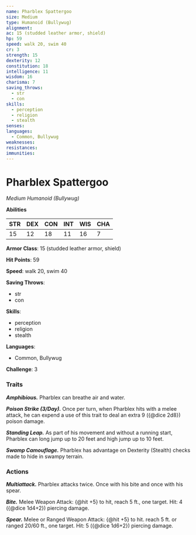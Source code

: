 ```yaml
---
name: Pharblex Spattergoo
size: Medium
type: Humanoid (Bullywug)
alignment: 
ac: 15 (studded leather armor, shield)
hp: 59
speed: walk 20, swim 40
cr: 3
strength: 15
dexterity: 12
constitution: 18
intelligence: 11
wisdom: 16
charisma: 7
saving_throws:
  - str
  - con
skills:
  - perception
  - religion
  - stealth
senses: 
languages:
  - Common, Bullywug
weaknesses:
resistances:
immunities:
---
```


# Pharblex Spattergoo

*Medium Humanoid (Bullywug)*

**Abilities**

| STR | DEX | CON | INT | WIS | CHA |
| --- | --- | --- | --- | --- | --- |
| 15 | 12 | 18 | 11 | 16 | 7 |

**Armor Class**: 15 (studded leather armor, shield)

**Hit Points**: 59

**Speed**: walk 20, swim 40

**Saving Throws**:
  - str
  - con

**Skills**:
  - perception
  - religion
  - stealth

**Languages**:
  - Common, Bullywug

**Challenge**: 3

### Traits
***Amphibious.*** Pharblex can breathe air and water.

***Poison Strike (3/Day).*** Once per turn, when Pharblex hits with a melee attack, he can expend a use of this trait to deal an extra 9 ({@dice 2d8}) poison damage.

***Standing Leap.*** As part of his movement and without a running start, Pharblex can long jump up to 20 feet and high jump up to 10 feet.

***Swamp Camouflage.*** Pharblex has advantage on Dexterity (Stealth) checks made to hide in swampy terrain.

### Actions
***Multiattack.*** Pharblex attacks twice. Once with his bite and once with his spear.

***Bite.*** Melee Weapon Attack: {@hit +5} to hit, reach 5 ft., one target. Hit: 4 ({@dice 1d4+2}) piercing damage.

***Spear.*** Melee or Ranged Weapon Attack: {@hit +5} to hit. reach 5 ft. or ranged 20/60 ft., one target. Hit: 5 ({@dice 1d6+2}) piercing damage.

